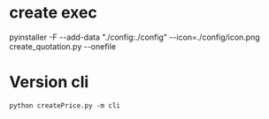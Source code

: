 # create exec
pyinstaller -F --add-data "./config:./config" --icon=./config/icon.png create_quotation.py --onefile 

# Version cli
    python createPrice.py -m cli
